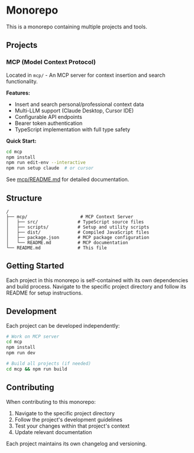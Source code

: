 # Monorepo

This is a monorepo containing multiple projects and tools.

## Projects

### MCP (Model Context Protocol)
Located in `mcp/` - An MCP server for context insertion and search functionality.

**Features:**
- Insert and search personal/professional context data
- Multi-LLM support (Claude Desktop, Cursor IDE)
- Configurable API endpoints
- Bearer token authentication
- TypeScript implementation with full type safety

**Quick Start:**
```bash
cd mcp
npm install
npm run edit-env --interactive
npm run setup claude  # or cursor
```

See [mcp/README.md](mcp/README.md) for detailed documentation.

## Structure

```
/
├── mcp/                    # MCP Context Server
│   ├── src/               # TypeScript source files
│   ├── scripts/           # Setup and utility scripts
│   ├── dist/              # Compiled JavaScript files
│   ├── package.json       # MCP package configuration
│   └── README.md          # MCP documentation
└── README.md              # This file
```

## Getting Started

Each project in this monorepo is self-contained with its own dependencies and build process. Navigate to the specific project directory and follow its README for setup instructions.

## Development

Each project can be developed independently:

```bash
# Work on MCP server
cd mcp
npm install
npm run dev

# Build all projects (if needed)
cd mcp && npm run build
```

## Contributing

When contributing to this monorepo:

1. Navigate to the specific project directory
2. Follow the project's development guidelines
3. Test your changes within that project's context
4. Update relevant documentation

Each project maintains its own changelog and versioning.